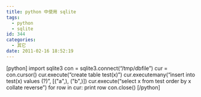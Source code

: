 ```yaml
---
title: python 中使用 sqlite
tags:
  - python
  - sqlite
id: 344
categories:
  - 其它
date: 2011-02-16 18:52:19
---
```


[python]
import sqlite3
con = sqlite3.connect(“/tmp/dbfile”)
cur = con.cursor()
cur.execute(“create table test(x)”)
cur.executemany(“insert into test(x) values (?)”, [(&quot;a&quot;,), (&quot;b&quot;,)])
cur.execute(“select x from test order by x collate reverse”)
for row in cur:
    print row
con.close()
[/python]